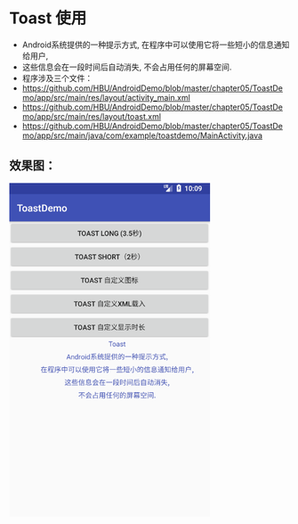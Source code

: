  # Toast 使用
 - Android系统提供的一种提示方式,  在程序中可以使用它将一些短小的信息通知给用户,
 - 这些信息会在一段时间后自动消失, 不会占用任何的屏幕空间. 
 - 程序涉及三个文件：
 - https://github.com/HBU/AndroidDemo/blob/master/chapter05/ToastDemo/app/src/main/res/layout/activity_main.xml
 - https://github.com/HBU/AndroidDemo/blob/master/chapter05/ToastDemo/app/src/main/res/layout/toast.xml
 - https://github.com/HBU/AndroidDemo/blob/master/chapter05/ToastDemo/app/src/main/java/com/example/toastdemo/MainActivity.java
 ## 效果图：
 ![](https://github.com/HBU/AndroidDemo/blob/master/chapter05/ToastDemo/Toast.png)
